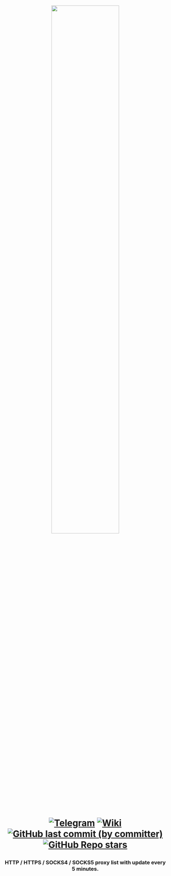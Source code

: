 <h1 align="center">
    
<img target="_blank" href="https://proxy.casals.ar" src="https://i.imgur.com/zT5gFNC.png" align="center" style="width: 65%;" /> <br>
<a target="_blank" href="https://t.me/casals_ar">![Telegram](https://img.shields.io/badge/telegram-blue?logo=telegram)</a>
<a target="_blank" href="https://github.com/casals-ar/proxy.casals.ar/wiki">![Wiki](https://img.shields.io/badge/wiki-black?logo=wikipedia)</a>
<a target="_blank" href="https://github.com/casals-ar/proxy-list/commits/main/">![GitHub last commit (by committer)](https://img.shields.io/github/last-commit/casals-ar/proxy-list)</a>
<a target="_blank" href="https://github.com/casals-ar/proxy.casals.ar/stargazers">![GitHub Repo stars](https://img.shields.io/github/stars/casals-ar/proxy-list?style=flat)</a>
</h1>

<h3 align="center">HTTP / HTTPS / SOCKS4 / SOCKS5 proxy list with update every 5 minutes.</h3>
